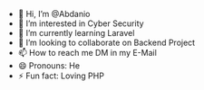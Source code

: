 - 👋 Hi, I’m @Abdanio
- 👀 I’m interested in Cyber Security
- 🌱 I’m currently learning Laravel
- 💞️ I’m looking to collaborate on Backend Project
- 📫 How to reach me DM in my E-Mail
- 😄 Pronouns: He
- ⚡ Fun fact: Loving PHP

<!---
Abdanio/Abdanio is a ✨ special ✨ repository because its `README.md` (this file) appears on your GitHub profile.
You can click the Preview link to take a look at your changes.
--->
